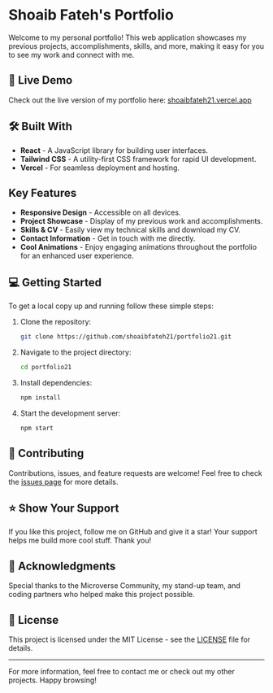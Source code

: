 # Shoaib Fateh's Portfolio

Welcome to my personal portfolio! This web application showcases my previous projects, accomplishments, skills, and more, making it easy for you to see my work and connect with me.

## 🚀 Live Demo

Check out the live version of my portfolio here: [shoaibfateh21.vercel.app](https://shoaibfateh21.vercel.app)

## 🛠 Built With

- **React** - A JavaScript library for building user interfaces.
- **Tailwind CSS** - A utility-first CSS framework for rapid UI development.
- **Vercel** - For seamless deployment and hosting.

## Key Features

- **Responsive Design** - Accessible on all devices.
- **Project Showcase** - Display of my previous work and accomplishments.
- **Skills & CV** - Easily view my technical skills and download my CV.
- **Contact Information** - Get in touch with me directly.
- **Cool Animations** - Enjoy engaging animations throughout the portfolio for an enhanced user experience.

## 💻 Getting Started

To get a local copy up and running follow these simple steps:

1. Clone the repository:

   ```bash
   git clone https://github.com/shoaibfateh21/portfolio21.git
   ```

2. Navigate to the project directory:
   ```bash
   cd portfolio21
   ```
3. Install dependencies:
   ```bash
   npm install
   ```
4. Start the development server:
   ```bash
   npm start
   ```

## 🤝 Contributing

Contributions, issues, and feature requests are welcome! Feel free to check the [issues page](https://github.com/shoaibfateh21/portfolio21/issues) for more details.

## ⭐️ Show Your Support

If you like this project, follow me on GitHub and give it a star! Your support helps me build more cool stuff. Thank you!

## 🙏 Acknowledgments

Special thanks to the Microverse Community, my stand-up team, and coding partners who helped make this project possible.

## 📝 License

This project is licensed under the MIT License - see the [LICENSE](LICENSE) file for details.

---

For more information, feel free to contact me or check out my other projects. Happy browsing!
